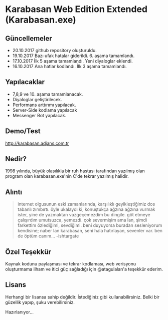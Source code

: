 # Karabasan Web Edition Extended (Karabasan.exe)

Güncellemeler
----
- 20.10.2017 github repository oluşturuldu.
- 19.10.2017 Bazı ufak hatalar giderildi. 6. aşama tamamlandı.
- 17.10.2017 İlk 5 aşama tamamlandı. Yeni diyaloglar eklendi.
- 16.10.2017 Ana hatlar kodlandı. İlk 3 aşama tamamlandı.

Yapılacaklar
----
- 7,8,9 ve 10. aşama tamamlanacak.
- Diyaloglar geliştirilecek.
- Performans arttırımı yapılacak.
- Server-Side kodlama yapılacak
- Messenger Bot yapılacak.

Demo/Test
----
http://karabasan.adjans.com.tr

Nedir?
----
1998 yılında, büyük olasılıkla bir ruh hastası tarafından yazılmış olan program olan karabasan.exe'nin C'de tekrar yazılmış halidir.

Alıntı
----
> internet olgusunun eski zamanlarında, karşılıklı geyikleştiğimiz dos tabanlı zımbırtı.
> öyle ukalaydı ki, konuştukça ağzına ağzına vurmak ister, yine de yazmaktan vazgeçemezdim bu dingile. göt etmeye çalışırdım umutsuzca, yemezdi.
> çok severmişim ama lan, şimdi farkettim özlediğimi, sevdiğimi.
> beni duyuyorsa buradan sesleniyorum kendisine;
> naber lan karabasan, seni hala hatırlayan, sevenler var. ben de öptüm canım...
> -ishtargate

Özel Teşekkür
----
Kaynak kodunu paylaşması ve tekrar kodlaması, web verisyonu oluşturmama ilham ve itici güç sağladığı için @atagulalan'a teşekkür ederim.

Lisans
----
Herhangi bir lisansa sahip değildir. İstediğiniz gibi kullanabilirsiniz. Belki bir güzellik yapıp, şuku verebilirsiniz.

[//]: # (These are reference links used in the body of this note and get stripped out when the markdown processor does its job. There is no need to format nicely because it shouldn't be seen. Thanks SO - http://stackoverflow.com/questions/4823468/store-comments-in-markdown-syntax)


   [atagulalan]: <https://github.com/atagulalan/karabasan/>

   [Twitter Bootstrap]: <http://twitter.github.com/bootstrap/>
   [jQuery]: <http://jquery.com>
   [@tjholowaychuk]: <http://twitter.com/tjholowaychuk>
   [express]: <http://expressjs.com>
   [AngularJS]: <http://angularjs.org>
   [Gulp]: <http://gulpjs.com>

   [PlDb]: <https://github.com/joemccann/dillinger/tree/master/plugins/dropbox/README.md>
   [PlGh]: <https://github.com/joemccann/dillinger/tree/master/plugins/github/README.md>
   [PlGd]: <https://github.com/joemccann/dillinger/tree/master/plugins/googledrive/README.md>
   [PlOd]: <https://github.com/joemccann/dillinger/tree/master/plugins/onedrive/README.md>
   [PlMe]: <https://github.com/joemccann/dillinger/tree/master/plugins/medium/README.md>
   [PlGa]: <https://github.com/RahulHP/dillinger/blob/master/plugins/googleanalytics/README.md>

Hazırlanıyor...
